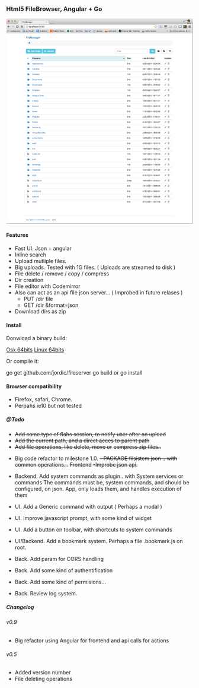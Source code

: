 ### Html5 FileBrowser, Angular + Go

![screenshot](builds/screenshot.gif)

#### Features

- Fast UI. Json + angular
- Inline search
- Upload mutliple files.
- Big uploads. Tested with 1G files. ( Uploads are streamed to disk )
- File delete / remove / copy / compress
- Dir creation
- File editor with Codemirror
- Also can act as an api file json server... ( Improbed in future relases )
    + PUT /dir file
    + GET /dir &format=json
- Download dirs as zip    

#### Install

Donwload a binary build:

[Osx 64bits](builds/file_server_osx)
[Linux 64bits](builds/file_server_linux_amd64)

Or compile it:

go get github.com/jordic/fileserver
go build or go install


#### Browser compatibility
- Firefox, safari, Chrome.
- Perpahs ie10 but not tested

##### @Todo

+ ~~Add some type of flahs session, to notify user after an upload~~
+ ~~Add the current path, and a direct acces to parent path~~
+ ~~Add file operations, like delete, move or~~ ~~compress zip files..~~
- Big code refactor to milestone 1.0.
    ~~- PACKAGE filsistem json .. with common operations...~~
    ~~Frontend~~
 ~~-Improbe json api.~~
- Backend. Add system commands as plugin.. with System services or commands 
    The commands must be, system commands, and should be configured, 
    on json. App, only loads them, and handles execution of them
- UI. Add a Generic command with output ( Perhaps a modal )
- UI. Improve javascript prompt, with some kind of widget
- UI. Add a button on toolbar, with shortcuts to system commands
- UI/Backend. Add a bookmark system. Perhaps a file .bookmark.js on root.

- Back. Add param for CORS handling
- Back. Add some kind of authentification
- Back. Add some kind of permisions...
- Back. Review log system.


##### Changelog

###### v0.9
+ Big refactor using Angular for frontend and api calls for actions

###### v0.5
+ Added version number
+ File deleting operations


